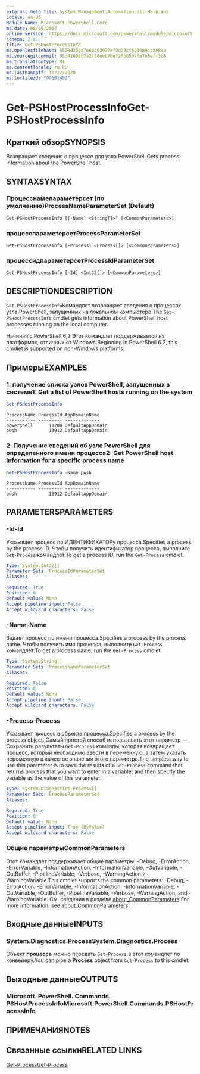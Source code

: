```yaml
---
external help file: System.Management.Automation.dll-Help.xml
Locale: en-US
Module Name: Microsoft.PowerShell.Core
ms.date: 06/09/2017
online version: https://docs.microsoft.com/powershell/module/microsoft.powershell.core/get-pshostprocessinfo?view=powershell-7.2&WT.mc_id=ps-gethelp
schema: 2.0.0
title: Get-PSHostProcessInfo
ms.openlocfilehash: 6528d25ea706ac63927ef3d23cf661489caae8aa
ms.sourcegitcommit: 95d41698c7a2450eeb70ef2fb6507fe7e6eff3b6
ms.translationtype: MT
ms.contentlocale: ru-RU
ms.lasthandoff: 11/17/2020
ms.locfileid: "99601492"
---
```

# <span data-ttu-id="1d808-102">Get-PSHostProcessInfo</span><span class="sxs-lookup"><span data-stu-id="1d808-102">Get-PSHostProcessInfo</span></span>

## <span data-ttu-id="1d808-103">Краткий обзор</span><span class="sxs-lookup"><span data-stu-id="1d808-103">SYNOPSIS</span></span>
<span data-ttu-id="1d808-104">Возвращает сведения о процессе для узла PowerShell.</span><span class="sxs-lookup"><span data-stu-id="1d808-104">Gets process information about the PowerShell host.</span></span>

## <span data-ttu-id="1d808-105">SYNTAX</span><span class="sxs-lookup"><span data-stu-id="1d808-105">SYNTAX</span></span>

### <span data-ttu-id="1d808-106">Процесснамепараметерсет (по умолчанию)</span><span class="sxs-lookup"><span data-stu-id="1d808-106">ProcessNameParameterSet (Default)</span></span>

```
Get-PSHostProcessInfo [[-Name] <String[]>] [<CommonParameters>]
```

### <span data-ttu-id="1d808-107">процесспараметерсет</span><span class="sxs-lookup"><span data-stu-id="1d808-107">ProcessParameterSet</span></span>

```
Get-PSHostProcessInfo [-Process] <Process[]> [<CommonParameters>]
```

### <span data-ttu-id="1d808-108">процессидпараметерсет</span><span class="sxs-lookup"><span data-stu-id="1d808-108">ProcessIdParameterSet</span></span>

```
Get-PSHostProcessInfo [-Id] <Int32[]> [<CommonParameters>]
```

## <span data-ttu-id="1d808-109">DESCRIPTION</span><span class="sxs-lookup"><span data-stu-id="1d808-109">DESCRIPTION</span></span>

<span data-ttu-id="1d808-110">`Get-PSHostProcessInfo`Командлет возвращает сведения о процессах узла PowerShell, запущенных на локальном компьютере.</span><span class="sxs-lookup"><span data-stu-id="1d808-110">The `Get-PSHostProcessInfo` cmdlet gets information about PowerShell host processes running on the local computer.</span></span>

<span data-ttu-id="1d808-111">Начиная с PowerShell 6,2 Этот командлет поддерживается на платформах, отличных от Windows.</span><span class="sxs-lookup"><span data-stu-id="1d808-111">Beginning in PowerShell 6.2, this cmdlet is supported on non-Windows platforms.</span></span>

## <span data-ttu-id="1d808-112">Примеры</span><span class="sxs-lookup"><span data-stu-id="1d808-112">EXAMPLES</span></span>

### <span data-ttu-id="1d808-113">1: получение списка узлов PowerShell, запущенных в системе</span><span class="sxs-lookup"><span data-stu-id="1d808-113">1: Get a list of PowerShell hosts running on the system</span></span>

```powershell
Get-PSHostProcessInfo
```

```Output
ProcessName ProcessId AppDomainName
----------- --------- -------------
powershell      11204 DefaultAppDomain
pwsh            13912 DefaultAppDomain
```

### <span data-ttu-id="1d808-114">2. Получение сведений об узле PowerShell для определенного имени процесса</span><span class="sxs-lookup"><span data-stu-id="1d808-114">2: Get PowerShell host information for a specific process name</span></span>

```powershell
Get-PSHostProcessInfo -Name pwsh
```

```Output
ProcessName ProcessId AppDomainName
----------- --------- -------------
pwsh            13912 DefaultAppDomain
```

## <span data-ttu-id="1d808-115">PARAMETERS</span><span class="sxs-lookup"><span data-stu-id="1d808-115">PARAMETERS</span></span>

### <span data-ttu-id="1d808-116">-Id</span><span class="sxs-lookup"><span data-stu-id="1d808-116">-Id</span></span>

<span data-ttu-id="1d808-117">Указывает процесс по ИДЕНТИФИКАТОРу процесса.</span><span class="sxs-lookup"><span data-stu-id="1d808-117">Specifies a process by the process ID.</span></span> <span data-ttu-id="1d808-118">Чтобы получить идентификатор процесса, выполните `Get-Process` командлет.</span><span class="sxs-lookup"><span data-stu-id="1d808-118">To get a process ID, run the `Get-Process` cmdlet.</span></span>

```yaml
Type: System.Int32[]
Parameter Sets: ProcessIdParameterSet
Aliases:

Required: True
Position: 0
Default value: None
Accept pipeline input: False
Accept wildcard characters: False
```

### <span data-ttu-id="1d808-119">-Name</span><span class="sxs-lookup"><span data-stu-id="1d808-119">-Name</span></span>

<span data-ttu-id="1d808-120">Задает процесс по имени процесса.</span><span class="sxs-lookup"><span data-stu-id="1d808-120">Specifies a process by the process name.</span></span> <span data-ttu-id="1d808-121">Чтобы получить имя процесса, выполните `Get-Process` командлет.</span><span class="sxs-lookup"><span data-stu-id="1d808-121">To get a process name, run the `Get-Process` cmdlet.</span></span>

```yaml
Type: System.String[]
Parameter Sets: ProcessNameParameterSet
Aliases:

Required: False
Position: 0
Default value: None
Accept pipeline input: False
Accept wildcard characters: False
```

### <span data-ttu-id="1d808-122">-Process</span><span class="sxs-lookup"><span data-stu-id="1d808-122">-Process</span></span>

<span data-ttu-id="1d808-123">Указывает процесс в объекте процесса.</span><span class="sxs-lookup"><span data-stu-id="1d808-123">Specifies a process by the process object.</span></span> <span data-ttu-id="1d808-124">Самый простой способ использовать этот параметр — Сохранить результаты `Get-Process` команды, которая возвращает процесс, который необходимо ввести в переменную, а затем указать переменную в качестве значения этого параметра.</span><span class="sxs-lookup"><span data-stu-id="1d808-124">The simplest way to use this parameter is to save the results of a `Get-Process` command that returns process that you want to enter in a variable, and then specify the variable as the value of this parameter.</span></span>

```yaml
Type: System.Diagnostics.Process[]
Parameter Sets: ProcessParameterSet
Aliases:

Required: True
Position: 0
Default value: None
Accept pipeline input: True (ByValue)
Accept wildcard characters: False
```

### <span data-ttu-id="1d808-125">Общие параметры</span><span class="sxs-lookup"><span data-stu-id="1d808-125">CommonParameters</span></span>

<span data-ttu-id="1d808-126">Этот командлет поддерживает общие параметры: -Debug, -ErrorAction, -ErrorVariable, -InformationAction, -InformationVariable, -OutVariable, -OutBuffer, -PipelineVariable, -Verbose, -WarningAction и -WarningVariable.</span><span class="sxs-lookup"><span data-stu-id="1d808-126">This cmdlet supports the common parameters: -Debug, -ErrorAction, -ErrorVariable, -InformationAction, -InformationVariable, -OutVariable, -OutBuffer, -PipelineVariable, -Verbose, -WarningAction, and -WarningVariable.</span></span> <span data-ttu-id="1d808-127">См. сведения в разделе [about_CommonParameters](https://go.microsoft.com/fwlink/?LinkID=113216).</span><span class="sxs-lookup"><span data-stu-id="1d808-127">For more information, see [about_CommonParameters](https://go.microsoft.com/fwlink/?LinkID=113216).</span></span>

## <span data-ttu-id="1d808-128">Входные данные</span><span class="sxs-lookup"><span data-stu-id="1d808-128">INPUTS</span></span>

### <span data-ttu-id="1d808-129">System.Diagnostics.Process</span><span class="sxs-lookup"><span data-stu-id="1d808-129">System.Diagnostics.Process</span></span>

<span data-ttu-id="1d808-130">Объект **процесса** можно передать `Get-Process` в этот командлет по конвейеру.</span><span class="sxs-lookup"><span data-stu-id="1d808-130">You can pipe a **Process** object from `Get-Process` to this cmdlet.</span></span>

## <span data-ttu-id="1d808-131">Выходные данные</span><span class="sxs-lookup"><span data-stu-id="1d808-131">OUTPUTS</span></span>

### <span data-ttu-id="1d808-132">Microsoft. PowerShell. Commands. PSHostProcessInfo</span><span class="sxs-lookup"><span data-stu-id="1d808-132">Microsoft.PowerShell.Commands.PSHostProcessInfo</span></span>

## <span data-ttu-id="1d808-133">ПРИМЕЧАНИЯ</span><span class="sxs-lookup"><span data-stu-id="1d808-133">NOTES</span></span>

## <span data-ttu-id="1d808-134">Связанные ссылки</span><span class="sxs-lookup"><span data-stu-id="1d808-134">RELATED LINKS</span></span>

[<span data-ttu-id="1d808-135">Get-Process</span><span class="sxs-lookup"><span data-stu-id="1d808-135">Get-Process</span></span>](../Microsoft.PowerShell.Management/get-process.md)

